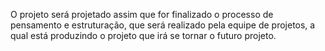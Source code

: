 O projeto será projetado assim que for finalizado o processo de pensamento e estruturação, que será realizado pela equipe de projetos, a qual está produzindo o projeto que irá se tornar o futuro projeto.
